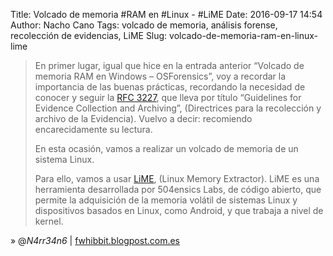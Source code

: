 Title: Volcado de memoria #RAM en #Linux - #LiME
Date: 2016-09-17 14:54
Author: Nacho Cano
Tags: volcado de memoria, análisis forense, recolección de evidencias, LiME
Slug: volcado-de-memoria-ram-en-linux-lime

> En primer lugar, igual que hice en la entrada anterior “Volcado de memoria
> RAM en Windows – OSForensics”, voy a recordar la importancia de las buenas
> prácticas, recordando la necesidad de conocer y seguir la [RFC 3227][], que
> lleva por título “Guidelines for Evidence Collection and Archiving”,
> (Directrices para la recolección y archivo de la Evidencia). Vuelvo a decir:
> recomiendo encarecidamente su lectura.
>
> En esta ocasión, vamos a realizar un volcado de memoria de un sistema Linux.
>
> Para ello, vamos a usar [LiME][], (Linux Memory Extractor). LiME es una
> herramienta desarrollada por 504ensics Labs, de código abierto, que permite
> la adquisición de la memoria volátil de sistemas Linux y dispositivos basados
> en Linux, como Android, y que trabaja a nivel de kernel.

» @_N4rr34n6_ | [fwhibbit.blogpost.com.es][]

  [LiME]: https://github.com/504ensicsLabs/LiME
    "Linux Memory Extractor - LiME"
  [RFC 3227]: https://www.ietf.org/rfc/rfc3227.txt
    "Guidelines for Evidence Collection and Archiving"
  [fwhibbit.blogpost.com.es]: https://fwhibbit.blogspot.com.es/2016/09/volcado-de-memoria-ram-en-linux-lime.html
    "Volcado de memoria #RAM en #Linux - #LiME"
